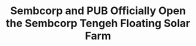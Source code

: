 ---
layout: post
title: "Sembcorp and PUB Officially Open the Sembcorp Tengeh Floating Solar Farm"
file_url: https://www.pub.gov.sg/news/pressreleases/2021PR013
---